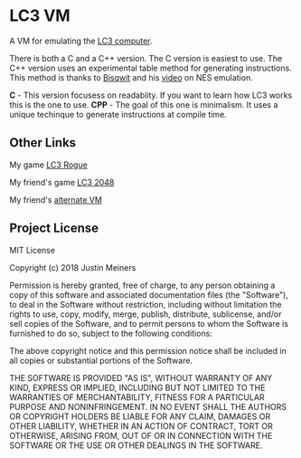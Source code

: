 # LC3 VM

A VM for emulating the [LC3 computer](https://en.wikipedia.org/wiki/LC-3).

There is both a C and a C++ version. The C version is easiest to use. The C++ version uses an experimental table method for generating instructions. This method is thanks to [Bisqwit](https://github.com/bisqwit) and his [video](https://www.youtube.com/watch?v=QIUVSD3yqqE) on NES emulation.

**C** - This version focusess on readablity. If you want to learn how LC3 works this is the one to use.
**CPP** - The goal of this one is minimalism. It uses a unique techinque to generate instructions at compile time.


## Other Links

My game [LC3 Rogue](https://github.com/justinmeiners/lc3-rogue)

My friend's game [LC3 2048](https://github.com/rpendleton/lc3-2048)

My friend's [alternate VM](https://github.com/rpendleton/c-lc3sim)


## Project License

MIT License

Copyright (c) 2018 Justin Meiners

Permission is hereby granted, free of charge, to any person obtaining a copy of this software and associated documentation files (the "Software"), to deal in the Software without restriction, including without limitation the rights to use, copy, modify, merge, publish, distribute, sublicense, and/or sell copies of the Software, and to permit persons to whom the Software is furnished to do so, subject to the following conditions:

The above copyright notice and this permission notice shall be included in all copies or substantial portions of the Software.

THE SOFTWARE IS PROVIDED "AS IS", WITHOUT WARRANTY OF ANY KIND, EXPRESS OR IMPLIED, INCLUDING BUT NOT LIMITED TO THE WARRANTIES OF MERCHANTABILITY, FITNESS FOR A PARTICULAR PURPOSE AND NONINFRINGEMENT. IN NO EVENT SHALL THE AUTHORS OR COPYRIGHT HOLDERS BE LIABLE FOR ANY CLAIM, DAMAGES OR OTHER LIABILITY, WHETHER IN AN ACTION OF CONTRACT, TORT OR OTHERWISE, ARISING FROM, OUT OF OR IN CONNECTION WITH THE SOFTWARE OR THE USE OR OTHER DEALINGS IN THE SOFTWARE.


